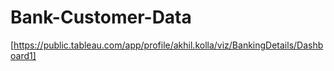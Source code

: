 # Bank-Customer-Data
[https://public.tableau.com/app/profile/akhil.kolla/viz/BankingDetails/Dashboard1]
